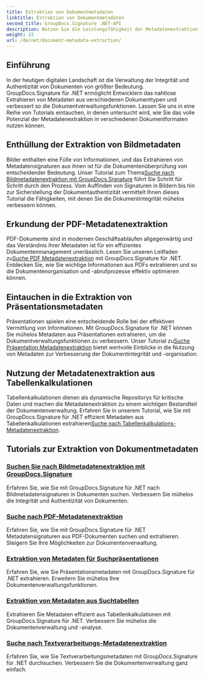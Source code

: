 ```yaml
---
title: Extraktion von Dokumentmetadaten
linktitle: Extraktion von Dokumentmetadaten
second_title: GroupDocs.Signature .NET-API
description: Nutzen Sie die Leistungsfähigkeit der Metadatenextraktion mit GroupDocs.Signature für .NET. Erfahren Sie, wie Sie Dokumentmetadaten mühelos suchen und extrahieren, um die Verwaltung zu verbessern.
weight: 22
url: /de/net/document-metadata-extraction/
---
```


## Einführung

In der heutigen digitalen Landschaft ist die Verwaltung der Integrität und Authentizität von Dokumenten von größter Bedeutung. GroupDocs.Signature für .NET ermöglicht Entwicklern das nahtlose Extrahieren von Metadaten aus verschiedenen Dokumenttypen und verbessert so die Dokumentverwaltungsfunktionen. Lassen Sie uns in eine Reihe von Tutorials eintauchen, in denen untersucht wird, wie Sie das volle Potenzial der Metadatenextraktion in verschiedenen Dokumentformaten nutzen können.

## Enthüllung der Extraktion von Bildmetadaten
 Bilder enthalten eine Fülle von Informationen, und das Extrahieren von Metadatensignaturen aus ihnen ist für die Dokumentenüberprüfung von entscheidender Bedeutung. Unser Tutorial zum Thema[Suche nach Bildmetadatenextraktion mit GroupDocs.Signature](./search-image-metadata-extraction/) führt Sie Schritt für Schritt durch den Prozess. Vom Auffinden von Signaturen in Bildern bis hin zur Sicherstellung der Dokumentauthentizität vermittelt Ihnen dieses Tutorial die Fähigkeiten, mit denen Sie die Dokumentintegrität mühelos verbessern können.

## Erkundung der PDF-Metadatenextraktion
PDF-Dokumente sind in modernen Geschäftsabläufen allgegenwärtig und das Verständnis ihrer Metadaten ist für ein effizientes Dokumentenmanagement unerlässlich. Lesen Sie unseren Leitfaden zu[Suche PDF Metadatenextraktion](./search-pdf-metadata-extraction/) mit GroupDocs.Signature für .NET. Entdecken Sie, wie Sie wichtige Informationen aus PDFs extrahieren und so die Dokumentenorganisation und -abrufprozesse effektiv optimieren können.

## Eintauchen in die Extraktion von Präsentationsmetadaten
 Präsentationen spielen eine entscheidende Rolle bei der effektiven Vermittlung von Informationen. Mit GroupDocs.Signature für .NET können Sie mühelos Metadaten aus Präsentationen extrahieren, um die Dokumentverwaltungsfunktionen zu verbessern. Unser Tutorial zu[Suche Präsentation Metadatenextraktion](./search-presentation-metadata-extraction/) bietet wertvolle Einblicke in die Nutzung von Metadaten zur Verbesserung der Dokumentintegrität und -organisation.

## Nutzung der Metadatenextraktion aus Tabellenkalkulationen
Tabellenkalkulationen dienen als dynamische Repositorys für kritische Daten und machen die Metadatenextraktion zu einem wichtigen Bestandteil der Dokumentenverwaltung. Erfahren Sie in unserem Tutorial, wie Sie mit GroupDocs.Signature für .NET effizient Metadaten aus Tabellenkalkulationen extrahieren[Suche nach Tabellenkalkulations-Metadatenextraktion](./search-spreadsheet-metadata-extraction/). 

## Tutorials zur Extraktion von Dokumentmetadaten
### [Suchen Sie nach Bildmetadatenextraktion mit GroupDocs.Signature](./search-image-metadata-extraction/)
Erfahren Sie, wie Sie mit GroupDocs.Signature für .NET nach Bildmetadatensignaturen in Dokumenten suchen. Verbessern Sie mühelos die Integrität und Authentizität von Dokumenten.
### [Suche nach PDF-Metadatenextraktion](./search-pdf-metadata-extraction/)
Erfahren Sie, wie Sie mit GroupDocs.Signature für .NET Metadatensignaturen aus PDF-Dokumenten suchen und extrahieren. Steigern Sie Ihre Möglichkeiten zur Dokumentenverwaltung.
### [Extraktion von Metadaten für Suchpräsentationen](./search-presentation-metadata-extraction/)
Erfahren Sie, wie Sie Präsentationsmetadaten mit GroupDocs.Signature für .NET extrahieren. Erweitern Sie mühelos Ihre Dokumentenverwaltungsfunktionen.
### [Extraktion von Metadaten aus Suchtabellen](./search-spreadsheet-metadata-extraction/)
Extrahieren Sie Metadaten effizient aus Tabellenkalkulationen mit GroupDocs.Signature für .NET. Verbessern Sie mühelos die Dokumentenverwaltung und -analyse.
### [Suche nach Textverarbeitungs-Metadatenextraktion](./search-word-processing-metadata-extraction/)
Erfahren Sie, wie Sie Textverarbeitungsmetadaten mit GroupDocs.Signature für .NET durchsuchen. Verbessern Sie die Dokumentenverwaltung ganz einfach.